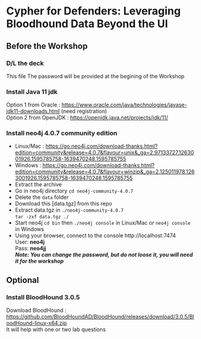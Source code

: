 # Cypher for Defenders: Leveraging Bloodhound Data Beyond the UI

## Before the Workshop

### D/L the deck
This file
The password will be provided at the begining of the Workshop

### Install Java 11 jdk
Option 1 from Oracle : https://www.oracle.com/java/technologies/javase-jdk11-downloads.html (need registration)  
Option 2 from OpenJDK : https://openjdk.java.net/projects/jdk/11/
### Install neo4j 4.0.7 community edition
- Linux/Mac : https://go.neo4j.com/download-thanks.html?edition=community&release=4.0.7&flavour=unix&_ga=2.97133727.1263001926.1595785758-1639470248.1595785755  
- Windows : https://go.neo4j.com/download-thanks.html?edition=community&release=4.0.7&flavour=winzip&_ga=2.125011978.1263001926.1595785758-1639470248.1595785755  
- Extract the archive
- Go in neo4j directory `cd neo4j-community-4.0.7`
- Delete the `data` folder  
- Download this [data.tgz] from this repo 
- Extract data.tgz in `./neo4j-community-4.0.7`  
```tar -zxf data.tgz ./```
- Start neo4j `cd bin` then `./neo4j console` in Linux/Mac or `neo4j console` in Windows
- Using your browser, connect to the console http://localhost:7474  
User: **neo4j**  
Pass: **neo4jj**  
***Note: You can change the password, but do not loose it, you will need it for the workshop***

## Optional
### Install BloodHound 3.0.5
Download BloodHound : https://github.com/BloodHoundAD/BloodHound/releases/download/3.0.5/BloodHound-linux-x64.zip  
It will help with one or two lab questions
